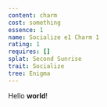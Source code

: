 ```yaml
---
content: charm
cost: something
essence: 1
name: Socialize e1 Charm 1
rating: 1
requires: []
splat: Second Sunrise
trait: Socialize
tree: Enigma
---
```


Hello **world**!
